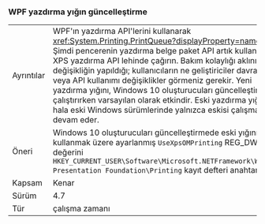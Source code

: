 ### <a name="wpf-printing-stack-update"></a>WPF yazdırma yığın güncelleştirme

|   |   |
|---|---|
|Ayrıntılar|WPF'ın yazdırma API'lerini kullanarak <xref:System.Printing.PrintQueue?displayProperty=name> Şimdi pencerenin yazdırma belge paket API artık kullanım dışı XPS yazdırma API lehinde çağırın. Bakım kolaylığı aklınızda ile değişikliğin yapıldığı; kullanıcıların ne geliştiriciler davranışı veya API kullanımı değişiklikler görmeniz gerekir. Yeni yazdırma yığını, Windows 10 oluşturucuları güncelleştirmede çalıştırırken varsayılan olarak etkindir. Eski yazdırma yığını hala eski Windows sürümlerinde yalnızca eskisi çalışmaya devam eder.|
|Öneri|Windows 10 oluşturucuları güncelleştirmede eski yığını kullanmak üzere ayarlanmış <code>UseXpsOMPrinting</code> REG_DWORD değerini <code>HKEY_CURRENT_USER\Software\Microsoft\.NETFramework\Windows Presentation Foundation\Printing</code> kayıt defteri anahtarına <code>1</code>.|
|Kapsam|Kenar|
|Sürüm|4.7|
|Tür|çalışma zamanı|

